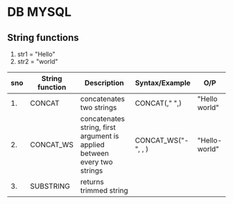 # DB MYSQL

## String functions

1. str1 = "Hello"
2. str2 = "world"

| sno | String function | Description                                                              | Syntax/Example                 | O/P           |
| --- | --------------- | ------------------------------------------------------------------------ | ------------------------------ | ------------- |
| 1.  | CONCAT          | concatenates two strings                                                 | CONCAT(<str1>," ",<str2>)      | "Hello world" |
| 2.  | CONCAT_WS       | concatenates string, first argument is applied between every two strings | CONCAT_WS("-", <str1>, <str1>) | "Hello-world" |
| 3.  | SUBSTRING       | returns trimmed string                                                   |                                |               |
